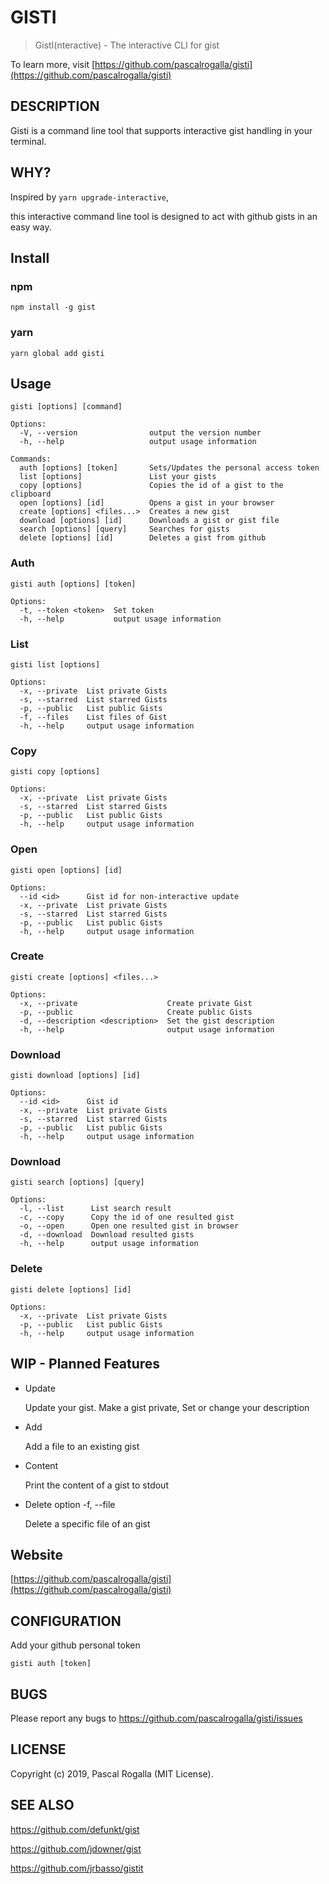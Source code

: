 # GISTI

> GistI(nteractive) - The interactive CLI for gist

To learn more, visit [https://github.com/pascalrogalla/gisti](https://github.com/pascalrogalla/gisti)

## DESCRIPTION

Gisti is a command line tool that supports interactive gist handling in your terminal.

## WHY?

Inspired by `yarn upgrade-interactive`,

this interactive command line tool is designed to act with github gists in an easy way.

## Install

### npm

`npm install -g gist`

### yarn

`yarn global add gisti`

## Usage

`gisti [options] [command]`

```
Options:
  -V, --version                output the version number
  -h, --help                   output usage information

Commands:
  auth [options] [token]       Sets/Updates the personal access token
  list [options]               List your gists
  copy [options]               Copies the id of a gist to the clipboard
  open [options] [id]          Opens a gist in your browser
  create [options] <files...>  Creates a new gist
  download [options] [id]      Downloads a gist or gist file
  search [options] [query]     Searches for gists
  delete [options] [id]        Deletes a gist from github
```

### Auth

`gisti auth [options] [token]`

```
Options:
  -t, --token <token>  Set token
  -h, --help           output usage information
```

### List

`gisti list [options]`

```
Options:
  -x, --private  List private Gists
  -s, --starred  List starred Gists
  -p, --public   List public Gists
  -f, --files    List files of Gist
  -h, --help     output usage information
```

### Copy

`gisti copy [options]`

```
Options:
  -x, --private  List private Gists
  -s, --starred  List starred Gists
  -p, --public   List public Gists
  -h, --help     output usage information
```

### Open

`gisti open [options] [id]`

```
Options:
  --id <id>      Gist id for non-interactive update
  -x, --private  List private Gists
  -s, --starred  List starred Gists
  -p, --public   List public Gists
  -h, --help     output usage information
```

### Create

`gisti create [options] <files...>`

```
Options:
  -x, --private                    Create private Gist
  -p, --public                     Create public Gists
  -d, --description <description>  Set the gist description
  -h, --help                       output usage information
```

### Download

`gisti download [options] [id]`

```
Options:
  --id <id>      Gist id
  -x, --private  List private Gists
  -s, --starred  List starred Gists
  -p, --public   List public Gists
  -h, --help     output usage information
```

### Download

`gisti search [options] [query]`

```
Options:
  -l, --list      List search result
  -c, --copy      Copy the id of one resulted gist
  -o, --open      Open one resulted gist in browser
  -d, --download  Download resulted gists
  -h, --help      output usage information
```

### Delete

`gisti delete [options] [id]`

```
Options:
  -x, --private  List private Gists
  -p, --public   List public Gists
  -h, --help     output usage information
```

## WIP - Planned Features

- Update

  Update your gist. Make a gist private, Set or change your description

- Add

  Add a file to an existing gist

- Content

  Print the content of a gist to stdout

- Delete option -f, --file

  Delete a specific file of an gist

## Website

[https://github.com/pascalrogalla/gisti](https://github.com/pascalrogalla/gisti)

## CONFIGURATION

Add your github personal token

`gisti auth [token]`

## BUGS

Please report any bugs to https://github.com/pascalrogalla/gisti/issues

## LICENSE

Copyright (c) 2019, Pascal Rogalla (MIT License).

## SEE ALSO

https://github.com/defunkt/gist

https://github.com/jdowner/gist

https://github.com/jrbasso/gistit
